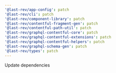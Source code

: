 ```yaml
---
'@last-rev/app-config': patch
'@last-rev/cli': patch
'@last-rev/component-library': patch
'@last-rev/contentful-fragment-gen': patch
'@last-rev/contentful-path-util': patch
'@last-rev/graphql-contentful-core': patch
'@last-rev/graphql-contentful-extensions': patch
'@last-rev/graphql-contentful-helpers': patch
'@last-rev/graphql-schema-gen': patch
'@last-rev/types': patch
---
```


Update dependencies
